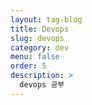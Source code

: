```yaml
---
layout: tag-blog
title: Devops
slug: devops
category: dev
menu: false
order: 5
description: >
  devops 공부
---
```

